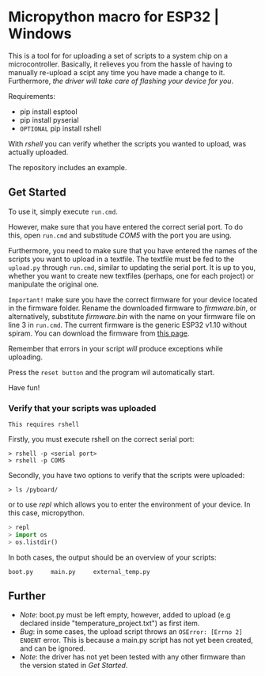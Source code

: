 # Micropython macro for ESP32 | Windows

This is a tool for for uploading a set of scripts to a system chip on a microcontroller. Basically, it relieves you from the hassle of having to manually re-upload a scipt any time you have made a change to it. Furthermore, *the driver will take care of flashing your device for you*.

Requirements:
* pip install esptool
* pip install pyserial
* `OPTIONAL` pip install rshell

With *rshell* you can verify whether the scripts you wanted to upload, was actually uploaded.<br>

The repository includes an example.

## Get Started

To use it, simply execute `run.cmd`.<br>

However, make sure that you have entered the correct serial port. To do this, open `run.cmd` and substitude *COM5* with the port you are using. <br>

Furthermore, you need to make sure that you have entered the names of the scripts you want to upload in a textfile. The textfile must be fed to the `upload.py` through `run.cmd`, similar to updating the serial port. It is up to you, whether you want to create new textfiles (perhaps, one for each project) or manipulate the original one.<br>

`Important!` make sure you have the correct firmware for your device located in the firmware folder. Rename the downloaded firmware to *firmware.bin*, or alternatively, substitute *firmware.bin* with the name on your firmware file on line 3 in `run.cmd`. The current firmware is the generic ESP32 v1.10 without spiram. You can download the firmware from [this page](http://micropython.org/download).<br>

Remember that errors in your script _will_ produce exceptions while uploading.<br>

Press the `reset button` and the program wil automatically start.

Have fun!

### Verify that your scripts was uploaded

`This requires rshell`

Firstly, you must execute rshell on the correct serial port:

```
> rshell -p <serial port>
> rshell -p COM5
```

Secondly, you have two options to verify that the scripts were uploaded:

```
> ls /pyboard/ 
```

or to use *repl* which allows you to enter the environment of your device. In this case, micropython.

```python
> repl
> import os
> os.listdir()
```

In both cases, the output should be an overview of your scripts:

```
boot.py     main.py     external_temp.py
```

## Further

* *Note*: boot.py must be left empty, however, added to upload (e.g declared inside "temperature_project.txt") as first item.
* *Bug*: in some cases, the upload script throws an `OSError: [Errno 2] ENOENT` error. This is because a main.py script has not yet been created, and can be ignored. 
* *Note*: the driver has not yet been tested with any other firmware than the version stated in _Get Started_.